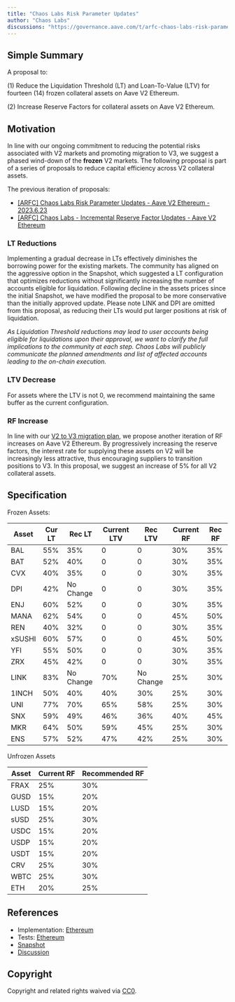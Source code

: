 ```yaml
---
title: "Chaos Labs Risk Parameter Updates"
author: "Chaos Labs"
discussions: "https://governance.aave.com/t/arfc-chaos-labs-risk-parameter-updates-aave-v2-ethereum-2023-08-09/14404"
---
```


## Simple Summary

A proposal to:

(1) Reduce the Liquidation Threshold (LT) and Loan-To-Value (LTV) for fourteen (14) frozen collateral assets on Aave V2 Ethereum.

(2) Increase Reserve Factors for collateral assets on Aave V2 Ethereum.

## Motivation

In line with our ongoing commitment to reducing the potential risks associated with V2 markets and promoting migration to V3, we suggest a phased wind-down of the **frozen** V2 markets. The following proposal is part of a series of proposals to reduce capital efficiency across V2 collateral assets.

The previous iteration of proposals:

- [[ARFC] Chaos Labs Risk Parameter Updates - Aave V2 Ethereum - 2023.6.23](https://governance.aave.com/t/arfc-chaos-labs-risk-parameter-updates-aave-v2-ethereum-2023-6-23/13789)
- [[ARFC] Chaos Labs - Incremental Reserve Factor Updates - Aave V2 Ethereum](https://governance.aave.com/t/arfc-chaos-labs-incremental-reserve-factor-updates-aave-v2-ethereum/13766)

### LT Reductions

Implementing a gradual decrease in LTs effectively diminishes the borrowing power for the existing markets. The community has aligned on the aggressive option in the Snapshot, which suggested a LT configuration that optimizes reductions without significantly increasing the number of accounts eligible for liquidation. Following decline in the assets prices since the initial Snapshot, we have modified the proposal to be more conservative than the initially approved update. Please note LINK and DPI are omitted from this proposal, as reducing their LTs would put larger positions at risk of liquidation.

_As Liquidation Threshold reductions may lead to user accounts being eligible for liquidations upon their approval, we want to clarify the full implications to the community at each step. Chaos Labs will publicly communicate the planned amendments and list of affected accounts leading to the on-chain execution._

### LTV Decrease

For assets where the LTV is not 0, we recommend maintaining the same buffer as the current configuration.

### RF Increase

In line with our [V2 to V3 migration plan](https://governance.aave.com/t/temp-check-ethereum-v2-to-v3-migration/12636), we propose another iteration of RF increases on Aave V2 Ethereum. By progressively increasing the reserve factors, the interest rate for supplying these assets on V2 will be increasingly less attractive, thus encouraging suppliers to transition positions to V3. In this proposal, we suggest an increase of 5% for all V2 collateral assets.

## Specification

Frozen Assets:

| Asset  | Cur LT | Rec LT    | Current LTV | Rec LTV   | Current RF | Rec RF |
| ------ | ------ | --------- | ----------- | --------- | ---------- | ------ |
| BAL    | 55%    | 35%       | 0           | 0         | 30%        | 35%    |
| BAT    | 52%    | 40%       | 0           | 0         | 30%        | 35%    |
| CVX    | 40%    | 35%       | 0           | 0         | 30%        | 35%    |
| DPI    | 42%    | No Change | 0           | 0         | 30%        | 35%    |
| ENJ    | 60%    | 52%       | 0           | 0         | 30%        | 35%    |
| MANA   | 62%    | 54%       | 0           | 0         | 45%        | 50%    |
| REN    | 40%    | 32%       | 0           | 0         | 30%        | 35%    |
| xSUSHI | 60%    | 57%       | 0           | 0         | 45%        | 50%    |
| YFI    | 55%    | 50%       | 0           | 0         | 30%        | 35%    |
| ZRX    | 45%    | 42%       | 0           | 0         | 30%        | 35%    |
| LINK   | 83%    | No Change | 70%         | No Change | 25%        | 30%    |
| 1INCH  | 50%    | 40%       | 40%         | 30%       | 25%        | 30%    |
| UNI    | 77%    | 70%       | 65%         | 58%       | 25%        | 30%    |
| SNX    | 59%    | 49%       | 46%         | 36%       | 40%        | 45%    |
| MKR    | 64%    | 50%       | 59%         | 45%       | 25%        | 30%    |
| ENS    | 57%    | 52%       | 47%         | 42%       | 25%        | 30%    |

Unfrozen Assets

| Asset | Current RF | Recommended RF |
| ----- | ---------- | -------------- |
| FRAX  | 25%        | 30%            |
| GUSD  | 15%        | 20%            |
| LUSD  | 15%        | 20%            |
| sUSD  | 25%        | 30%            |
| USDC  | 15%        | 20%            |
| USDP  | 15%        | 20%            |
| USDT  | 15%        | 20%            |
| CRV   | 25%        | 30%            |
| WBTC  | 25%        | 30%            |
| ETH   | 20%        | 25%            |

## References

- Implementation: [Ethereum](https://github.com/bgd-labs/aave-proposals/blob/main/src/20230831_AaveV2_Eth_ChaosLabsRiskParameterUpdates/AaveV2_Ethereum_ChaosLabsRiskParameterUpdates_20230831.sol)
- Tests: [Ethereum](https://github.com/bgd-labs/aave-proposals/blob/main/src/20230831_AaveV2_Eth_ChaosLabsRiskParameterUpdates/AaveV2_Ethereum_ChaosLabsRiskParameterUpdates_20230831.t.sol)
- [Snapshot](https://snapshot.org/#/aave.eth/proposal/0xc5786999ac6d574ca2fb3a3f169be0c38221d73613d4458afa87ab0251f4418a)
- [Discussion](https://governance.aave.com/t/arfc-chaos-labs-risk-parameter-updates-aave-v2-ethereum-2023-08-09/14404)

## Copyright

Copyright and related rights waived via [CC0](https://creativecommons.org/publicdomain/zero/1.0/).
